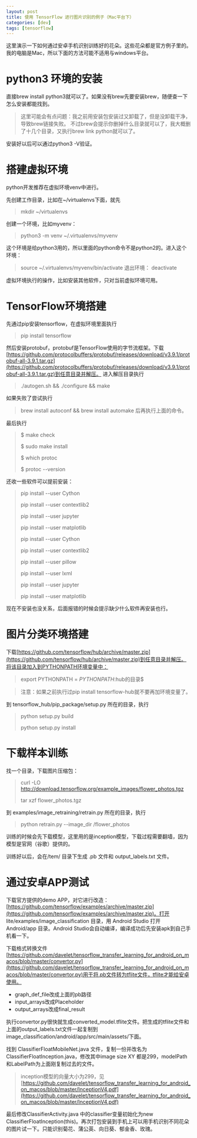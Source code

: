 ```yaml
---
layout: post
title: 使用 TensorFlow 进行图片识别的例子（Mac平台下）
categories: [dev]
tags: [tensorflow]
---
```

这里演示一下如何通过安卓手机识别训练好的花朵。这些花朵都是官方例子里的。我的电脑是Mac，所以下面的方法可能不适用与windows平台。

# python3 环境的安装
直接brew install python3就可以了。如果没有brew先要安装brew，随便查一下怎么安装都能找到。

> 这里可能会有点问题：我之前用安装包安装过又卸载了，但是没卸载干净，导致brew链接失败。
不过brew会提示你删掉什么目录就可以了，我大概删了十几个目录，又执行brew link python就可以了。

安装好以后可以通过python3 -V验证。

# 搭建虚拟环境

python开发推荐在虚拟环境venv中进行。

先创建工作目录，比如在~/virtualenvs下面，就先
> mkdir ~/virtualenvs
 
创建一个环境，比如myvenv：
> python3 -m venv ~/.virtualenvs/myvenv

这个环境是给python3用的，所以里面的python命令不是python2的。进入这个环境：
> source ~/.virtualenvs/myvenv/bin/activate
退出环境：
> deactivate

虚拟环境执行的操作，比如安装其他软件，只对当前虚拟环境可用。

# TensorFlow环境搭建
先通过pip安装tensorflow，在虚拟环境里面执行
> pip install tensorflow

然后安装protobuf，protobuf是TensorFlow使用的字节流框架。下载[https://github.com/protocolbuffers/protobuf/releases/download/v3.9.1/protobuf-all-3.9.1.tar.gz](https://github.com/protocolbuffers/protobuf/releases/download/v3.9.1/protobuf-all-3.9.1.tar.gz)到任意目录并解压。
进入解压目录执行
> ./autogen.sh && ./configure && make

如果失败了尝试执行
> brew install autoconf && brew install automake
后再执行上面的命令。

最后执行
>   $ make check
> 
>   $ sudo make install
> 
>   $ which protoc
> 
>   $ protoc --version

还收一些软件可以提前安装：
> pip install --user Cython
> 
> pip install --user contextlib2
> 
> pip install --user jupyter
> 
> pip install --user matplotlib
> 
> pip install --user Cython
> 
> pip install --user contextlib2
> 
> pip install --user pillow
> 
> pip install --user lxml
> 
> pip install --user jupyter
> 
> pip install --user matplotlib

现在不安装也没关系，后面报错的时候会提示缺少什么软件再安装也行。

# 图片分类环境搭建
下载[https://github.com/tensorflow/hub/archive/master.zip](https://github.com/tensorflow/hub/archive/master.zip)到任意目录并解压。将该目录加入到PYTHONPATH环境变量中：
> export PYTHONPATH = $PYTHONPATH:$hub的目录$


> 注意：如果之前执行过pip install tensorflow-hub就不要再加环境变量了。

到 tensorflow_hub/pip_package/setup.py 所在的目录，执行
> python setup.py build
> 
> python setup.py install

# 下载样本训练

找一个目录，下载图片压缩包：

> curl -LO http://download.tensorflow.org/example_images/flower_photos.tgz
> 
>tar xzf flower_photos.tgz

到 examples/image_retraining/retrain.py 所在的目录，执行
> python retrain.py --image_dir /flower_photos

训练的时候会先下载模型，这里用的是inception模型，下载过程需要翻墙，因为模型是官网（谷歌）提供的。

训练好以后，会在/tem/ 目录下生成 .pb 文件和 output_labels.txt 文件。

# 通过安卓APP测试

下载官方提供的demo APP，对它进行改造：[https://github.com/tensorflow/examples/archive/master.zip](https://github.com/tensorflow/examples/archive/master.zip)。打开 lite/examples/image_classification 目录，用 Android Studio 打开 Android/app 目录。Android Studio会自动编译，编译成功后先安装apk到自己手机看一下。

下载格式转换文件[https://github.com/davelet/tensorflow_transfer_learning_for_android_on_macos/blob/master/convertor.py](https://github.com/davelet/tensorflow_transfer_learning_for_android_on_macos/blob/master/convertor.py)用于将.pb文件转为tflite文件，tflite才能给安卓使用。

- graph_def_file改成上面的pb路径
- input_arrays改成Placeholder
- output_arrays改成final_result

执行convertor.py很快就生成converted_model.tflite文件。把生成的tflite文件和上面的output_labels.txt文件一起复制到 image_classification/android/app/src/main/assets/下面。

找到 ClassifierFloatMobileNet.java 文件，复制一份并改名为 ClassifierFloatInception.java，修改其中image size XY 都是299，modelPath和LabelPath为上面刚复制过去的文件。

> inception模型的向量大小为299，见[https://github.com/davelet/tensorflow_transfer_learning_for_android_on_macos/blob/master/InceptionV4.pdf](https://github.com/davelet/tensorflow_transfer_learning_for_android_on_macos/blob/master/InceptionV4.pdf)

最后修改ClassifierActivity.java 中的classifier变量初始化为new ClassifierFloatInception(this)。再次打包安装到手机上可以用手机识别不同花朵的图片试一下。只能识别菊花、蒲公英、向日葵、郁金香、玫瑰。